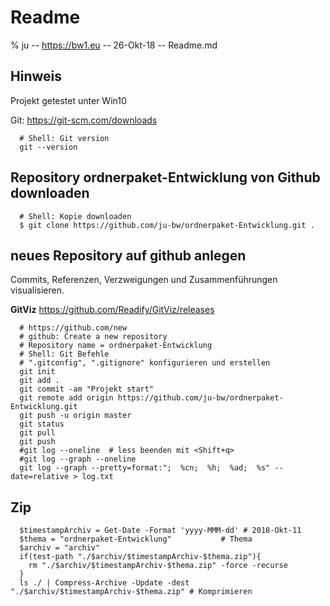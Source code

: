 # Readme

% ju -- https://bw1.eu -- 26-Okt-18  -- Readme.md

## Hinweis

Projekt getestet unter Win10


Git: <https://git-scm.com/downloads>

~~~
  # Shell: Git version
  git --version
~~~


## Repository ordnerpaket-Entwicklung von Github downloaden

~~~
  # Shell: Kopie downloaden
  $ git clone https://github.com/ju-bw/ordnerpaket-Entwicklung.git .
~~~

## neues Repository auf github anlegen

Commits, Referenzen, Verzweigungen und Zusammenführungen visualisieren.

**GitViz** <https://github.com/Readify/GitViz/releases>

~~~
  # https://github.com/new
  # github: Create a new repository
  # Repository name = ordnerpaket-Entwicklung
  # Shell: Git Befehle
  # ".gitconfig", ".gitignore" konfigurieren und erstellen
  git init
  git add .
  git commit -am "Projekt start"
  git remote add origin https://github.com/ju-bw/ordnerpaket-Entwicklung.git
  git push -u origin master 
  git status
  git pull
  git push
  #git log --oneline  # less beenden mit <Shift+q>
  #git log --graph --oneline 
  git log --graph --pretty=format:";  %cn;  %h;  %ad;  %s" --date=relative > log.txt
~~~

## Zip

~~~
  $timestampArchiv = Get-Date -Format 'yyyy-MMM-dd' # 2018-Okt-11
  $thema = "ordnerpaket-Entwicklung"           # Thema
  $archiv = "archiv"
  if(test-path "./$archiv/$timestampArchiv-$thema.zip"){
    rm "./$archiv/$timestampArchiv-$thema.zip" -force -recurse
  }
  ls ./ | Compress-Archive -Update -dest "./$archiv/$timestampArchiv-$thema.zip" # Komprimieren
~~~